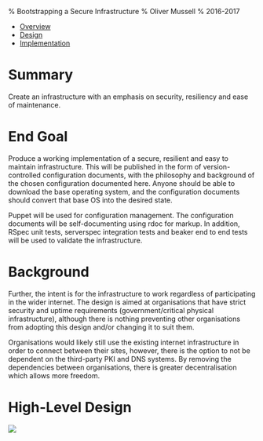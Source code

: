 % Bootstrapping a Secure Infrastructure
% Oliver Mussell
% 2016-2017

<!---

- Produced in Markdown with Vim, converted to HTML by Pandoc.
- Graphics created with DOT
- Hosted on Github Pages

-->

- [Overview](/homelab/design/overview.html)
- [Design](/homelab/design/design.html)
- [Implementation](/homelab/design/implementation.html)

Summary
===

Create an infrastructure with an emphasis on security, resiliency and ease of maintenance. 

End Goal
===

Produce a working implementation of a secure, resilient and easy to maintain infrastructure. This will be published in the form of version-controlled configuration documents, with the philosophy and background of the chosen configuration documented here. Anyone should be able to download the base operating system, and the configuration documents should convert that base OS into the desired state. 

Puppet will be used for configuration management. The configuration documents will be self-documenting using rdoc for markup. In addition, RSpec unit tests, serverspec integration tests and beaker end to end tests will be used to validate the infrastructure.

Background
===

Further, the intent is for the infrastructure to work regardless of participating in the wider internet. The design is aimed at organisations that have strict security and uptime requirements (government/critical physical infrastructure), although there is nothing preventing other organisations from adopting this design and/or changing it to suit them.

Organisations would likely still use the existing internet infrastructure in order to connect between their sites, however, there is the option to not be dependent on the third-party PKI and DNS systems. By removing the dependencies between organisations, there is greater decentralisation which allows more freedom. 



[infrastructures.org]: http://www.infrastructures.org
[Bootstrapping an Infrastructure]: http://www.infrastructures.org/papers/bootstrap/bootstrap.html
[Why Order Matters: Turing Equivalence in Automated Systems Administration]: http://www.infrastructures.org/papers/turing/turing.html

High-Level Design
===
<img src="/homelab/pic/secenv.svg">
